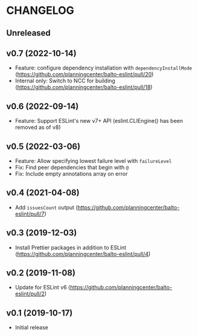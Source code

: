 # CHANGELOG

## Unreleased

## v0.7 (2022-10-14)

- Feature: configure dependency installation with `dependencyInstallMode` (https://github.com/planningcenter/balto-eslint/pull/20)
- Internal only: Switch to NCC for building (https://github.com/planningcenter/balto-eslint/pull/18)

## v0.6 (2022-09-14)

- Feature: Support ESLint's new v7+ API (eslint.CLIEngine() has been removed as of v8)

## v0.5 (2022-03-06)

- Feature: Allow specifying lowest failure level with `failureLevel`
- Fix: Find peer dependencies that begin with `@`
- Fix: Include empty annotations array on error

## v0.4 (2021-04-08)

- Add `issuesCount` output (https://github.com/planningcenter/balto-eslint/pull/7)

## v0.3 (2019-12-03)

- Install Prettier packages in addition to ESLint (https://github.com/planningcenter/balto-eslint/pull/4)

## v0.2 (2019-11-08)

- Update for ESLint v6 (https://github.com/planningcenter/balto-eslint/pull/2)

## v0.1 (2019-10-17)

- Initial release
